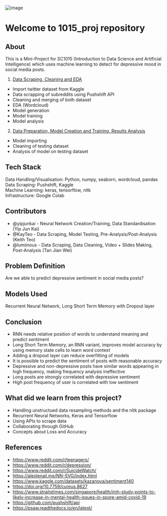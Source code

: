 ![image](https://i.imgur.com/cegca2P.png)


# Welcome to 1015_proj repository

## About

This is a Mini-Project for SC1015 (Introduction to Data Science and Artificial Intelligence) which uses machine learning to detect for depressive mood in social media posts. 

1. [Data Scraping, Cleaning and EDA](https://github.com/yipjunkai/1015_proj/blob/master/proj.ipynb) 
- Import twitter dataset from Kaggle
- Data scrapping of subreddits using Pushshift API
- Cleaning and merging of both dataset
- EDA (Wordcloud)
- Model generation
- Model training
- Model analysis
    
    
2. [Data Preparation, Model Creation and Training, Results Analysis](https://github.com/yipjunkai/1015_proj/blob/master/analysis.ipynb)
- Model importing
- Cleaning of testing dataset 
- Analysis of model on testing dataset
    
    
## Tech Stack
Data Handling/Visualisation: Python, numpy, seaborn, wordcloud, pandas  
Data Scraping: Pushshift, Kaggle  
Machine Learning: keras, tensorflow, nltk  
Infrastructure: Google Colab


## Contributors

- @yipjunkai - Neural Network Creation/Training, Data Standardisation (Yip Jun Kai)
- @KayTeo - Data Scraping, Model Testing, Pre-Analysis/Post-Analysis (Keith Teo)
- @lumiinous - Data Scraping, Data Cleaning, Video + Slides Making, Post-Analysis (Tan Jian Wei)

## Problem Definition

Are we able to predict depressive sentiment in social media posts?

## Models Used

Recurrent Neural Network, Long Short Term Memory with Dropout layer

## Conclusion

- RNN needs relative position of words to understand meaning and predict sentiment
- Long Short Term Memory, an RNN variant, improves model accuracy by using memory state cells to learn word context
- Adding a dropout layer can reduce overfitting of models
- It is possible to predict the sentiment of posts with reasonable accuracy
- Depressive and non-depressive posts have similar words appearing in high frequency, making frequency analysis ineffective
- Long posts are strongly correlated with depressive sentiment
- High post frequency of user is correlated with low sentiment


## What did we learn from this project?

- Handling unstructued data resampling methods and the nltk package
- Recurrent Neural Networks, Keras and Tensorflow
- Using APIs to scrape data
- Collaborating through GitHub
- Concepts about Loss and Accuracy

## References

- <https://www.reddit.com/r/teenagers/>
- <https://www.reddit.com/r/depression/>
- <https://www.reddit.com/r/SuicideWatch/>
- <https://alexlenail.me/NN-SVG/index.html>
- <https://www.kaggle.com/datasets/kazanova/sentiment140>
- <https://doi.org/10.7759/cureus.8627>
- <https://www.straitstimes.com/singapore/health/imh-study-points-to-likely-increase-in-mental-health-issues-in-spore-amid-covid-19>
- https://github.com/pushshift/api
- https://psaw.readthedocs.io/en/latest/
